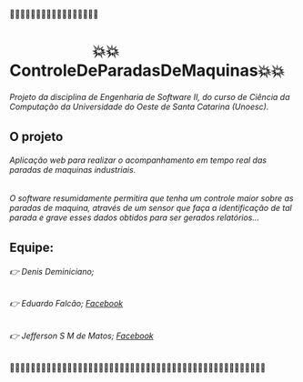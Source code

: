 :red_circle::red_circle::red_circle::red_circle::red_circle::red_circle::red_circle::red_circle::red_circle::red_circle::red_circle::red_circle::red_circle::red_circle::red_circle::red_circle::red_circle:
#                       :boom::boom:ControleDeParadasDeMaquinas:boom::boom:

###### Projeto da disciplina de Engenharia de Software II, do curso de Ciência da Computação da Universidade do Oeste de Santa Catarina (Unoesc).

## O projeto
###### Aplicação web para realizar o acompanhamento em tempo real das paradas de maquinas industriais.

###### O software resumidamente permitira que tenha um controle maior sobre as paradas de maquina, através de um sensor que faça a identificação de tal parada e grave esses dados obtidos para ser gerados relatórios...


## Equipe:
###### :point_right: Denis Deminiciano; 
###### :point_right: Eduardo Falcão; [Facebook](http://fb.me/eduardoofalcaoo)
###### :point_right: Jefferson S M de Matos; [Facebook](http://fb.me/jeffersonsilviomeirelesdematos)






:large_blue_circle::large_blue_circle::large_blue_circle::large_blue_circle::large_blue_circle::large_blue_circle::large_blue_circle::large_blue_circle::large_blue_circle::large_blue_circle::large_blue_circle::large_blue_circle::large_blue_circle::large_blue_circle::large_blue_circle::large_blue_circle::large_blue_circle::large_blue_circle::large_blue_circle::large_blue_circle::large_blue_circle::large_blue_circle::large_blue_circle::large_blue_circle::large_blue_circle::large_blue_circle::large_blue_circle::large_blue_circle::large_blue_circle::large_blue_circle::large_blue_circle::large_blue_circle::large_blue_circle::large_blue_circle::large_blue_circle::large_blue_circle::large_blue_circle::large_blue_circle::large_blue_circle::large_blue_circle::large_blue_circle::large_blue_circle::large_blue_circle::large_blue_circle::large_blue_circle::large_blue_circle::large_blue_circle::large_blue_circle::large_blue_circle:
